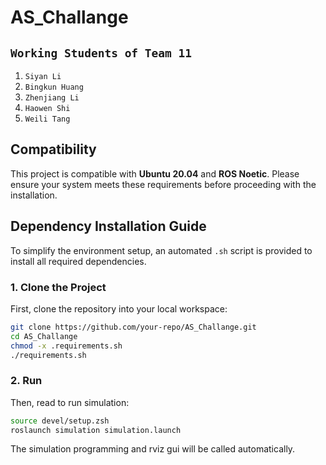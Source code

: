 # AS_Challange

 ## `Working Students of Team 11`
1.  `Siyan Li`
2.  `Bingkun Huang`
3.  `Zhenjiang Li`
4.  `Haowen Shi`
5.  `Weili Tang`

## Compatibility

This project is compatible with **Ubuntu 20.04** and **ROS Noetic**. Please ensure your system meets these requirements before proceeding with the installation.


## Dependency Installation Guide

To simplify the environment setup, an automated `.sh` script is provided to install all required dependencies.

### 1. Clone the Project

First, clone the repository into your local workspace:

```bash
git clone https://github.com/your-repo/AS_Challange.git
cd AS_Challange
chmod -x .requirements.sh
./requirements.sh
```
### 2. Run
Then, read to run simulation:
```bash
source devel/setup.zsh  
roslaunch simulation simulation.launch
```
The simulation programming and rviz gui will be called automatically.


